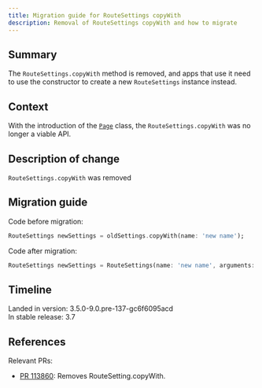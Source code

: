 ```yaml
---
title: Migration guide for RouteSettings copyWith
description: Removal of RouteSettings copyWith and how to migrate
---
```


## Summary

The `RouteSettings.copyWith` method is removed, and apps that use
it need to use the constructor to create a new `RouteSettings`
instance instead.

## Context

With the introduction of the [`Page`][] class,
the `RouteSettings.copyWith` was no longer a viable API.

## Description of change

`RouteSettings.copyWith` was removed

## Migration guide

Code before migration:

```dart
RouteSettings newSettings = oldSettings.copyWith(name: 'new name');
```

Code after migration:

```dart
RouteSettings newSettings = RouteSettings(name: 'new name', arguments: oldSettings.arguments);
```


## Timeline

Landed in version: 3.5.0-9.0.pre-137-gc6f6095acd<br>
In stable release: 3.7

## References

Relevant PRs:

* [PR 113860][]: Removes RouteSetting.copyWith.

[PR 113860]: {{site.repo.flutter}}/pull/113860
[`Page`]: {{site.api}}/flutter/widgets/Page-class.html
